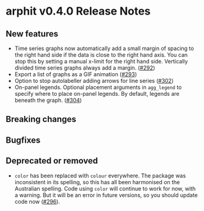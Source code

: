 # arphit v0.4.0 Release Notes

## New features

 * Time series graphs now automatically add a small margin of spacing to the right hand side
 if the data is close to the right hand axis. You can stop this by setting a manual x-limit
 for the right hand side. Vertically divided time series graphs always add a margin. 
 ([#292](https://github.com/angusmoore/arphit/pull/292))
 * Export a list of graphs as a GIF animation ([#293](https://github.com/angusmoore/arphit/pull/293))
 * Option to stop autolabeller adding arrows for line series ([#302](https://github.com/angusmoore/arphit/pull/302))
 * On-panel legends. Optional placement arguments in `agg_legend` to specify where
 to place on-panel legends. By default, legends are beneath the graph. ([#304](https://github.com/angusmoore/pull/304))
 
## Breaking changes

## Bugfixes

## Deprecated or removed

* `color` has been replaced with `colour` everywhere. The package was inconsistent
 in its spelling, so this has all been harmonised on the Australian spelling.
 Code using `color` will continue to work for now, with a warning. But it  will be
 an error in future versions, so you should update code now ([#296](https://github.com/angusmoore/arphit/pull/293)).
